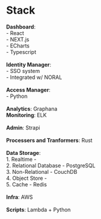 # Stack

**Dashboard**:\
\- React\
\- NEXT.js\
\- ECharts\
\- Typescript\
\
**Identity Manager**:\
\- SSO system\
\- Integrated w/ NORAL\
\
**Access Manager**:\
\- Python\
\
**Analytics**: Graphana\
**Monitoring**: ELK\
\
**Admin**: Strapi\
\
**Processers and Tranformers**: Rust\
\
**Data Storage**:\
1\. Realtime -\
2\. Relational Database - PostgreSQL\
3\. Non-Relational - CouchDB\
4\. Object Store -\
5\. Cache - Redis\
\
**Infra**: AWS\
\
**Scripts**: Lambda + Python
